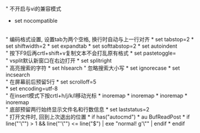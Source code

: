 " 不开启与vi的兼容模式
* set nocompatible
<br>
" 编码格式设置, 设置tab为两个空格, 换行时自动与上一行对齐
* set tabstop=2
* set shiftwidth=2
* set expandtab
* set softtabstop=2
* set autoindent
<br>
" 按下F9后再crtl+shift+v复制文本不会打乱原有格式
* set pastetoggle=<F9>
<br>
" vsplit默认新窗口在右边打开
* set splitright
<br>
" 高亮搜索的字符
* set hlsearch
" 忽略搜索大小写
* set ignorecase
* set incsearch
<br>
" 在屏幕前后预留5行
* set scrolloff=5
<br>
* set encoding=utf-8
<br>
" 在insert模式下按crtl+h/j/k/l移动光标
* inoremap <c-h> <left>
* inoremap <c-j> <down>
* inoremap <c-k> <up>
* inoremap <c-l> <right>
<br>
" 底部预留两行始终显示文件名和行数信息
* set laststatus=2
<br>
" 打开文件时, 回到上次退出的位置
* if has("autocmd")
*   au BufReadPost * if line("'\"") > 1 && line("'\"") <= line("$") | exe "normal! g'\"" | endif
* endif
<br>